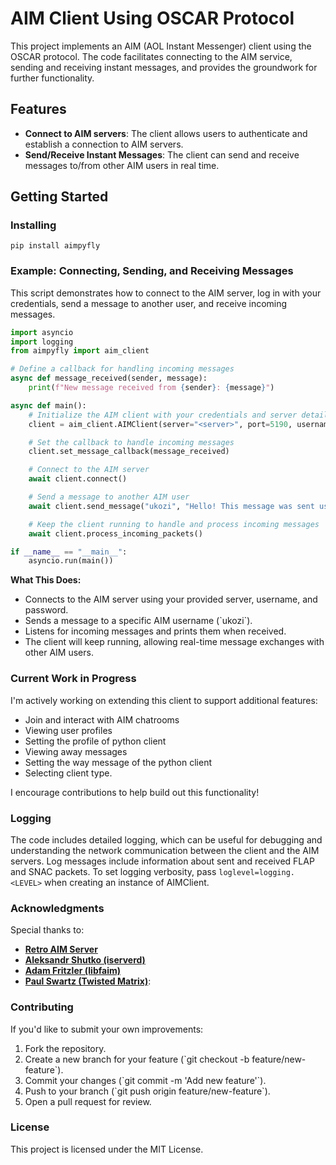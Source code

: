 
# AIM Client Using OSCAR Protocol

This project implements an AIM (AOL Instant Messenger) client using the OSCAR protocol. The code facilitates connecting to the AIM service, sending and receiving instant messages, and provides the groundwork for further functionality.

## Features

- **Connect to AIM servers**: The client allows users to authenticate and establish a connection to AIM servers.
- **Send/Receive Instant Messages**: The client can send and receive messages to/from other AIM users in real time.

## Getting Started

### Installing

`pip install aimpyfly`

### Example: Connecting, Sending, and Receiving Messages

This script demonstrates how to connect to the AIM server, log in with your credentials, send a message to another user, and receive incoming messages. 

```python
import asyncio
import logging
from aimpyfly import aim_client

# Define a callback for handling incoming messages
async def message_received(sender, message):
    print(f"New message received from {sender}: {message}")

async def main():
    # Initialize the AIM client with your credentials and server details
    client = aim_client.AIMClient(server="<server>", port=5190, username="<screenname>", password="<password>", loglevel=logging.<LEVEL>)

    # Set the callback to handle incoming messages
    client.set_message_callback(message_received)

    # Connect to the AIM server
    await client.connect()

    # Send a message to another AIM user
    await client.send_message("ukozi", "Hello! This message was sent using the AIM Python client.")

    # Keep the client running to handle and process incoming messages
    await client.process_incoming_packets()

if __name__ == "__main__":
    asyncio.run(main())
```

**What This Does:**
- Connects to the AIM server using your provided server, username, and password.
- Sends a message to a specific AIM username (\`ukozi\`).
- Listens for incoming messages and prints them when received.
- The client will keep running, allowing real-time message exchanges with other AIM users.

### Current Work in Progress

I'm actively working on extending this client to support additional features:
 - Join and interact with AIM chatrooms
 - Viewing user profiles
 - Setting the profile of python client
 - Viewing away messages
 - Setting the way message of the python client
 - Selecting client type.

I encourage contributions to help build out this functionality!

### Logging

The code includes detailed logging, which can be useful for debugging and understanding the network communication between the client and the AIM servers. Log messages include information about sent and received FLAP and SNAC packets. To set logging verbosity, pass `loglevel=logging.<LEVEL>` when creating an instance of AIMClient.

### Acknowledgments

Special thanks to:

- [**Retro AIM Server**](https://github.com/mk6i/retro-aim-server)
- [**Aleksandr Shutko (iserverd)**](https://ox.github.io/iserverd-oscar-mirror/)
- [**Adam Fritzler (libfaim)**](https://sobek.hsdn.org/Docs/oscar/Oscar%20Protocol%20Specification/)
- [**Paul Swartz (Twisted Matrix)**](https://web.archive.org/web/20110412050057/http://twistedmatrix.com/trac/wiki/TwistedWords): 

### Contributing

If you'd like to submit your own improvements:

1. Fork the repository.
2. Create a new branch for your feature (\`git checkout -b feature/new-feature\`).
3. Commit your changes (\`git commit -m 'Add new feature'\`).
4. Push to your branch (\`git push origin feature/new-feature\`).
5. Open a pull request for review.

### License

This project is licensed under the MIT License.
